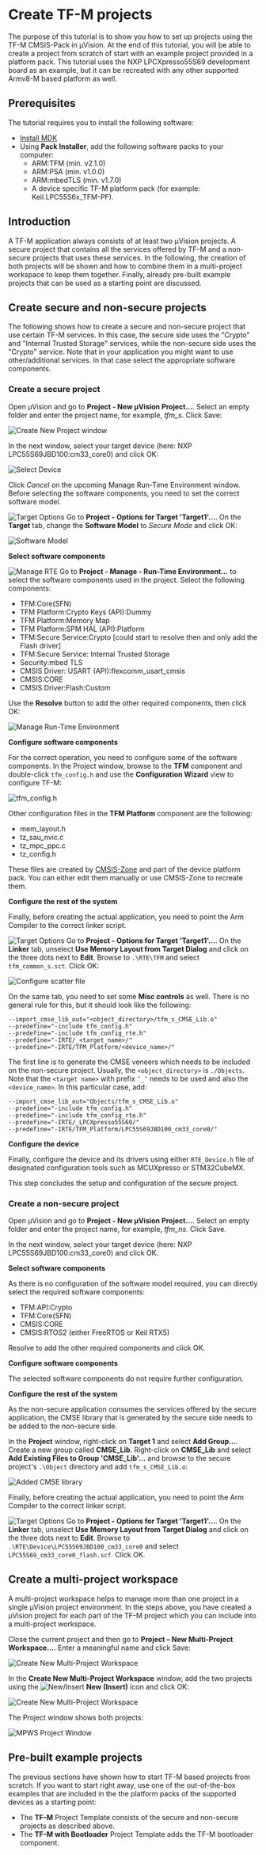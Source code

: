 # Create TF-M projects

The purpose of this tutorial is to show you how to set up projects using the TF-M CMSIS-Pack in μVision. At the end of this tutorial, you will be able to create a project from scratch of start with an example project provided in a platform pack. This tutorial uses the NXP LPCXpresso55S69 development board as an example, but it can be recreated with any other supported Armv8-M based platform as well.

## Prerequisites

The tutorial requires you to install the following software:
- [Install MDK](https://www2.keil.com/mdk5/install)
- Using **Pack Installer**, add the following software packs to your computer:
  - ARM:TFM (min. v2.1.0)
  - ARM:PSA (min. v1.0.0)
  - ARM:mbedTLS (min. v1.7.0)
  - A device specific TF-M platform pack (for example: Keil.LPC55S6x_TFM-PF).

## Introduction

A TF-M application always consists of at least two µVision projects. A secure project that contains all the services offered by TF-M and a non-secure projects that uses these services. In the following, the creation of both projects will be shown and how to combine them in a multi-project workspace to keep them together. Finally, already pre-built example projects that can be used as a starting point are discussed.

## Create secure and non-secure projects

The following shows how to create a secure and non-secure project that use certain TF-M services. In this case, the secure side uses the "Crypto" and "Internal Trusted Storage" services, while the non-secure side uses the "Crypto" service. Note that in your application you might want to use other/additional services. In that case select the appropriate software components. 

### Create a secure project

Open µVision and go to **Project - New µVision Project...**. Select an empty folder and enter the project name, for example, *tfm_s*. Click Save:

![Create New Project window](images/create_new_project.png "Create New Project window")

In the next window, select your target device (here: NXP LPC55S69JBD100:cm33_core0) and click OK:

![Select Device](images/select_device.png "Select Device for Target")

Click *Cancel* on the upcoming Manage Run-Time Environment window. Before selecting the software components, you need to set the correct software model.

![Target Options](images/b_uv4_target_options.png "Options for Target 'Target1'") Go to **Project - Options for Target 'Target1'...**. On the **Target** tab, change the **Software Model** to *Secure Mode* and click OK:

![Software Model](images/target_options.png "Select Software Model")

**Select software components**

![Manage RTE](images/b_uv4_rte.png "Manage Run-Time Environment") Go to **Project - Manage - Run-Time Environment...** to select the software components used in the project. Select the following components:

- TFM:Core(SFN)
- TFM Platform:Crypto Keys (API):Dummy
- TFM Platform:Memory Map
- TFM Platform:SPM HAL (API):Platform
- TFM:Secure Service:Crypto [could start to resolve then and only add the Flash driver]
- TFM:Secure Service: Internal Trusted Storage
- Security:mbed TLS
- CMSIS Driver: USART (API):flexcomm_usart_cmsis
- CMSIS:CORE
- CMSIS Driver:Flash:Custom

Use the **Resolve** button to add the other required components, then click OK:

![Manage Run-Time Environment](images/manage_rte.png "Manage Run-Time Environment")

**Configure software components**

For the correct operation, you need to configure some of the software components. In the Project window, browse to the **TFM** component and double-click `tfm_config.h` and use the **Configuration Wizard** view to configure TF-M:

![tfm_config.h](images/tfm_config_h.png "Configure TF-M using the tfm_config.h file")

Other configuration files in the **TFM Platform** component are the following:

- mem_layout.h
- tz_sau_nvic.c
- tz_mpc_ppc.c
- tz_config.h

These files are created by [CMSIS-Zone](https://arm-software.github.io/CMSIS_5/Zone/html/index.html) and part of the device platform pack. You can either edit them manually or use CMSIS-Zone to recreate them.

**Configure the rest of the system**

Finally, before creating the actual application, you need to point the Arm Compiler to the correct linker script.

![Target Options](images/b_uv4_target_options.png "Options for Target 'Target1'") Go to **Project - Options for Target 'Target1'...**. On the **Linker** tab, unselect **Use Memory Layout from Target Dialog** and click on the three dots next to **Edit**. Browse to `.\RTE\TFM` and select `tfm_common_s.sct`. Click OK:

![Configure scatter file](images/scatter_file.png "Configure scatter file")

On the same tab, you need to set some **Misc controls** as well. There is no general rule for this, but it should look like the following:
```
--import_cmse_lib_out="<object_directory>/tfm_s_CMSE_Lib.o"
--predefine="-include tfm_config.h"
--predefine="-include tfm_config_rte.h"
--predefine="-IRTE/_<target_name>/"
--predefine="-IRTE/TFM_Platform/<device_name>/"
```
The first line is to generate the CMSE veneers which needs to be included on the non-secure project. Usually, the `<object_directory>` is `./Objects`. Note that the `<target name>` with prefix `’_’` needs to be used and also the `<device_name>`. In this particular case, add:

```
--import_cmse_lib_out="Objects/tfm_s_CMSE_Lib.o"
--predefine="-include tfm_config.h"
--predefine="-include tfm_config_rte.h"
--predefine="-IRTE/_LPCXpresso55S69/"
--predefine="-IRTE/TFM_Platform/LPC55S69JBD100_cm33_core0/"
```

**Configure the device**

Finally, configure the device and its drivers using either `RTE_Device.h` file of designated configuration tools such as MCUXpresso or STM32CubeMX.

This step concludes the setup and configuration of the secure project.

### Create a non-secure project

Open µVision and go to **Project - New µVision Project...**. Select an empty folder and enter the project name, for example, *tfm_ns*. Click Save.

In the next window, select your target device (here: NXP LPC55S69JBD100:cm33_core0) and click OK.

**Select software components**

As there is no configuration of the software model required, you can directly select the required software components:

- TFM:API:Crypto
- TFM:Core(SFN)
- CMSIS:CORE
- CMSIS:RTOS2 (either FreeRTOS or Keil RTX5)

Resolve to add the other required components and click OK.

**Configure software components**

The selected software components do not require further configuration.

**Configure the rest of the system**

As the non-secure application consumes the services offered by the secure application, the CMSE library that is generated by the secure side needs to be added to the non-secure side. 

In the **Project** window, right-click on **Target 1** and select **Add Group...**. Create a new group called **CMSE_Lib**. Right-click on **CMSE_Lib** and select **Add Existing Files to Group 'CMSE_Lib'...** and browse to the secure project's `.\Object` directory and add `tfm_s_CMSE_Lib.o`:

![Added CMSE library](images/cmse_lib.png "Added CMSE library")

Finally, before creating the actual application, you need to point the Arm Compiler to the correct linker script.

![Target Options](images/b_uv4_target_options.png "Options for Target 'Target1'") Go to **Project - Options for Target 'Target1'...**. On the **Linker** tab, unselect **Use Memory Layout from Target Dialog** and click on the three dots next to **Edit**. Browse to `.\RTE\Device\LPC55S69JBD100_cm33_core0` and select `LPC55S69_cm33_core0_flash.scf`. Click OK.

## Create a multi-project workspace

A multi-project workspace helps to manage more than one project in a single µVision project environment. In the steps above, you have created a µVision project for each part of the TF-M project which you can include into a multi-project workspace. 

Close the current project and then go to **Project – New Multi-Project Workspace...**. Enter a meaningful name and click Save:

![Create New Multi-Project Workspace](images/create_new_mpws.png "Create New Multi-Project Workspace")

In the **Create New Multi-Project Workspace** window, add the two projects using the ![New/Insert](images/b_uv4_new_rec.png "New/Insert") **New (Insert)** icon and click OK:

![Create New Multi-Project Workspace](images/mpws_project_items.png "Create New Multi-Project Workspace - Project Items")

The Project window shows both projects:

![MPWS Project Window](images/mpws_project_window.png "MPWS Project Window")

## Pre-built example projects

The previous sections have shown how to start TF-M based projects from scratch. If you want to start right away, use one of the out-of-the-box examples that are included in the the platform packs of the supported devices as a starting point:

- The **TF-M** Project Template consists of the secure and non-secure projects as described above.
- The **TF-M with Bootloader** Project Template adds the TF-M bootloader component.

